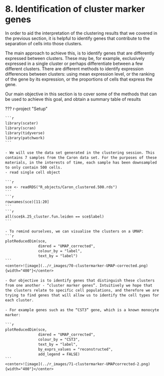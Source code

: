 # 8. Identification of cluster marker genes

In order to aid the interpretation of the clustering results that we covered in the previous section, it is helpful to identify genes that contribute to the separation of cells into those clusters.

The main approach to achieve this, is to identify genes that are differently expressed between clusters. These may be, for example, exclusively expressed in a single cluster or perhaps differentiate between a few different clusters. There are different methods to identify expression differences between clusters: using mean expression level, or the ranking of the gene by its expression, or the proportions of cells that express the gene.

Our main objective in this section is to cover some of the methods that can be used to achieve this goal, and obtain a summary table of results

??? r-project "Setup"

    ```r
    library(scater)
    library(scran)
    library(tidyverse)
    library(patchwork)
    ```

    - We will use the data set generated in the clustering session. This contains 7 samples from the Caron data set. For the purposes of these materials, in the interests of time, each sample has been downsampled to only contain 500 cells.
    - read single cell object

    ```r
    sce <- readRDS("R_objects/Caron_clustered.500.rds")
    ```
    ```r
    rownames(sce)[11:20]
    ```
    ```r
    all(sce$k.25_cluster.fun.leiden == sce$label)
    ```

    - To remind ourselves, we can visualise the clusters on a UMAP:
    ```r
    plotReducedDim(sce, 
                   dimred = "UMAP_corrected",
                   colour_by = "label", 
                   text_by = "label")
    ```
    <center>![image](../r_images/70-clustermarker-UMAP-corrected.png){width="400"}</center>

    - Our objective is to identify genes that distinguish these clusters from one another - “cluster marker genes”. Intuitively we hope that the clusters relate to specific cell populations, and therefore we are trying to find genes that will allow us to identify the cell types for each cluster.

    - For example genes such as the “CST3” gene, which is a known monocyte marker:

    ```r
    plotReducedDim(sce, 
                   dimred = "UMAP_corrected",
                   colour_by = "CST3", 
                   text_by = "label", 
                   by_exprs_values = "reconstructed",
                   add_legend = FALSE)
    ```
    <center>![image](../r_images/71-clustermarker-UMAPcorrected-2.png){width="400"}</center>